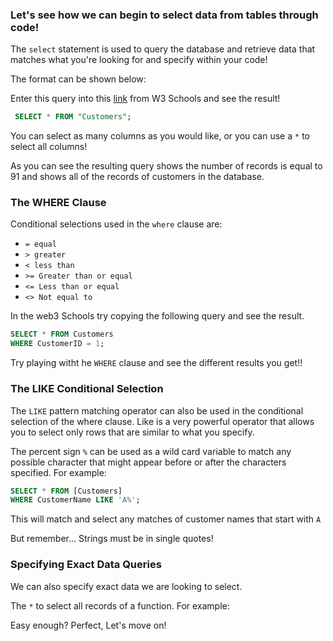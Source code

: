 ### Let's see how we can begin to select data from tables through code!

The `select` statement is used to query the database and retrieve data that matches what you're looking for and specify within your code!

The format can be shown below:

Enter this query into this [link](https://www.w3schools.com/sql/trysql.asp?filename=trysql_select_all) from W3 Schools and see the result!

```sql
 SELECT * FROM "Customers";
```

You can select as many columns as you would like, or you can use a `*` to select all columns!

As you can see the resulting query shows the number of records is equal to 91 and shows all of the records of customers in the database.

### The WHERE Clause

Conditional selections used in the `where` clause are:  

* `= equal`
* `> greater`
* `< less than`
* `>= Greater than or equal`
* `<= Less than or equal`
* `<> Not equal to`

In the web3 Schools try copying the following query and see the result.

```SQL
SELECT * FROM Customers
WHERE CustomerID = 1;
```  
Try playing witht he `WHERE` clause and see the different results you get!!

### The LIKE Conditional Selection

The `LIKE` pattern matching operator can also be used in the conditional selection of the where clause. Like is a very powerful operator that allows you to select only rows that are similar to what you specify.

The percent sign `%` can be used as a wild card variable to match any possible character that might appear before or after the characters specified. For example:

```SQL
SELECT * FROM [Customers]
WHERE CustomerName LIKE 'A%';
```

This will match and select any matches of customer names that start with `A`

But remember... Strings must be in single quotes!

### Specifying Exact Data Queries

We can also specify exact data we are looking to select.

The `*` to select all records of a function. For example:


Easy enough? Perfect, Let's move on!
